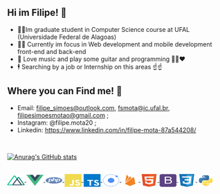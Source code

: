 
## Hi im Filipe! 👋
* 🧑‍🎓Im graduate student in Computer Science course at UFAL (Universidade Federal de Alagoas)
* 👨‍💻 Currently im focus in Web development and mobile development front-end and back-end
* 🎸 Love music and play some guitar and programming 🧑‍💻❤️
* 🕴 Searching by a job or Internship on this areas ☝️☝️
## Where you can Find me! 👋
* Email: filipe_simoes@outlook.com, fsmota@ic.ufal.br, filipesimoesmotao@gmail.com ;
* Instagram: @filipe.mota20 ;
* Linkedin: https://www.linkedin.com/in/filipe-mota-87a544208/
<br>

[![Anurag's GitHub stats](https://github-readme-stats.vercel.app/api?username=filipemota130&show_icons=true&theme=radical)](https://github.com/anuraghazra/github-readme-stats)

<a href="https://github.com/filipemota130" style="width: 100%;">
  
<div>
  
  <br>
  <img align="center" alt="Filipe-Nuxt" height="30" width="40" src="https://raw.githubusercontent.com/devicons/devicon/master/icons/nuxtjs/nuxtjs-original.svg" style="max-width:100%;">
  <img align="center" alt="Filipe-Vue" height="30" width="40" src="https://raw.githubusercontent.com/devicons/devicon/master/icons/vuejs/vuejs-original.svg" style="max-width:100%;">
  <img align="center" alt="Filipe-Php" height="30" width="40" src="https://raw.githubusercontent.com/devicons/devicon/master/icons/php/php-plain.svg" style="max-width:100%;">
  <img align="center" alt="Filipe-Js" height="30" width="40" src="https://raw.githubusercontent.com/devicons/devicon/master/icons/javascript/javascript-plain.svg" style="max-width:100%;">
  <img align="center" alt="Filipe-Ts" height="30" width="40" src="https://raw.githubusercontent.com/devicons/devicon/master/icons/typescript/typescript-plain.svg" style="max-width:100%;">
  <img align="center" alt="Filipe-Ionic" height="30" width="40" src="https://raw.githubusercontent.com/devicons/devicon/master/icons/ionic/ionic-original.svg" style="max-width:100%;">
  <img align="center" alt="Filipe-Firebase" height="30" width="40" src="https://raw.githubusercontent.com/devicons/devicon/master/icons/firebase/firebase-plain.svg" style="max-width:100%;">
  <img align="center" alt="Filipe-HTML" height="30" width="40" src="https://raw.githubusercontent.com/devicons/devicon/master/icons/html5/html5-original.svg" style="max-width:100%;">
  <img align="center" alt="Filipe-Bootstrap" height="30" width="40" src="https://raw.githubusercontent.com/devicons/devicon/master/icons/bootstrap/bootstrap-plain.svg" style="max-width:100%;">
  <img align="center" alt="Filipe-CSS" height="30" width="40" src="https://raw.githubusercontent.com/devicons/devicon/master/icons/css3/css3-original.svg" style="max-width:100%;">
  <img align="center" alt="Filipe-Python" height="30" width="40" src="https://raw.githubusercontent.com/devicons/devicon/master/icons/python/python-original.svg" style="max-width:100%;">
  
</div>

</a>

